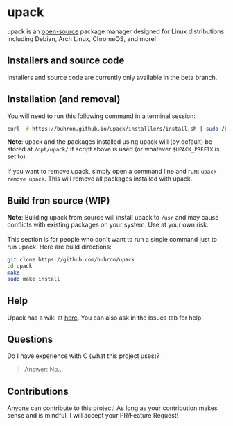 # upack
upack is an [open-source](https://github.com/buhron/upack/#) package manager designed for Linux distributions including Debian, Arch Linux, ChromeOS, and more!
## Installers and source code          
Installers and source code are currently only available in the beta branch.
## Installation (and removal)
You will need to run this following command in a terminal session:

```bash
curl -# https://buhron.github.io/upack/installlers/install.sh | sudo /bin/bash
```

**Note**: upack and the packages installed using upack will (by default) be stored at `/opt/upack/` if script above is used (or whatever `$UPACK_PREFIX` is set to).
<br/><br>
​​
If you want to remove upack, simply open a command line and run: `upack remove upack`. This will remove all packages installed with upack.
## Build fron source (WIP)
**Note**: Building upack from source will install upack to `/usr` and may cause conflicts with existing packages on your system. Use at your own risk.
<br/><br>
This section is for people who don't want to run a single command just to run upack. Here are build directions:
```sh
git clone https://github.com/buhron/upack
cd upack
make
sudo make install
```
## Help
Upack has a wiki at [here](https://github.com/buhron/upack/wiki). You can also ask in the Issues tab for help.<br>
## Questions
Do I have experience with C (what this project uses)?
> Answer: No...
## Contributions
Anyone can contribute to this project! As long as your contribution makes sense and is mindful, I will accept your PR/Feature Request!
